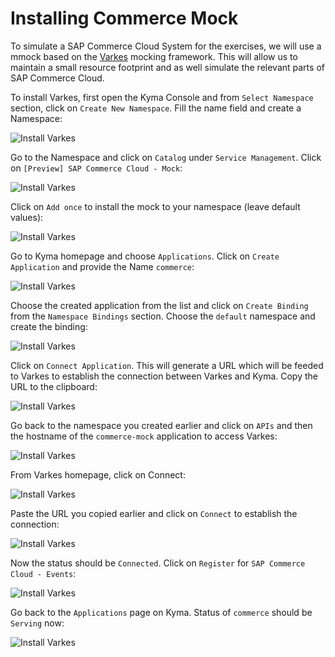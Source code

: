 # Installing Commerce Mock

To simulate a SAP Commerce Cloud System for the exercises, we will use a mmock based on the [Varkes](https://github.com/kyma-incubator/varkes) mocking framework. This will allow us to maintain a small resource footprint and as well simulate the relevant parts of SAP Commerce Cloud.

To install Varkes, first open the Kyma Console and from `Select Namespace` section, click on `Create New Namespace`. Fill the name field and create a Namespace:

![Install Varkes](../assets/InstallVarkes2.png)

Go to the Namespace and click on `Catalog` under `Service Management`. Click on `[Preview] SAP Commerce Cloud - Mock`:

![Install Varkes](../assets/InstallVarkes3.png)

Click on `Add once` to install the mock to your namespace (leave default values):

![Install Varkes](../assets/InstallVarkes35.png)

Go to Kyma homepage and choose `Applications`. Click on `Create Application` and provide the Name `commerce`:

![Install Varkes](../assets/InstallVarkes4.png)

Choose the created application from the list and click on `Create Binding` from the `Namespace Bindings` section. Choose the `default` namespace and create the binding:

![Install Varkes](../assets/InstallVarkes6.png)

Click on `Connect Application`. This will generate a URL which will be feeded to Varkes to establish the connection between Varkes and Kyma. Copy the URL to the clipboard:

![Install Varkes](../assets/InstallVarkes7.png)

Go back to the namespace you created earlier and click on `APIs` and then the hostname of the `commerce-mock` application to access Varkes:

![Install Varkes](../assets/InstallVarkes8.png)

From Varkes homepage, click on Connect:

![Install Varkes](../assets/InstallVarkes9.png)

Paste the URL you copied earlier and click on `Connect` to establish the connection:

![Install Varkes](../assets/InstallVarkes10.png)

Now the status should be `Connected`. Click on `Register` for `SAP Commerce Cloud - Events`:

![Install Varkes](../assets/InstallVarkes11.png)

Go back to the `Applications` page on Kyma. Status of `commerce` should be `Serving` now:

![Install Varkes](../assets/InstallVarkes12.png)